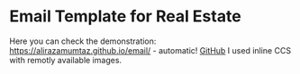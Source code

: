 # Email Template for Real Estate
Here you can check the demonstration:
https://alirazamumtaz.github.io/email/ - automatic!
[GitHub](https://alirazamumtaz.github.io/email/)
I used inline CCS with remotly available images.
